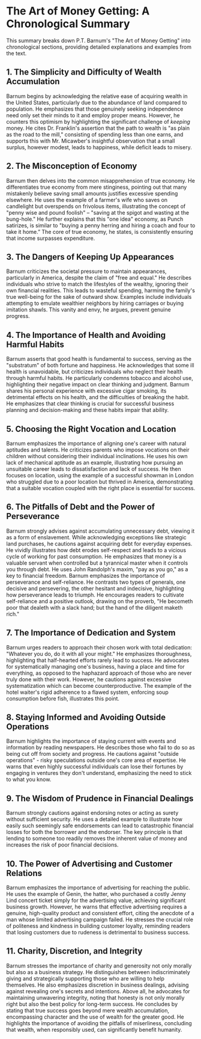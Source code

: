 # The Art of Money Getting: A Chronological Summary

This summary breaks down P.T. Barnum's "The Art of Money Getting" into chronological sections, providing detailed explanations and examples from the text.

## 1. The Simplicity and Difficulty of Wealth Accumulation

Barnum begins by acknowledging the relative ease of acquiring wealth in the United States, particularly due to the abundance of land compared to population. He emphasizes that those genuinely seeking independence need only set their minds to it and employ proper means. However, he counters this optimism by highlighting the significant challenge of *keeping* money.  He cites Dr. Franklin's assertion that the path to wealth is "as plain as the road to the mill," consisting of spending less than one earns, and supports this with Mr. Micawber's insightful observation that a small surplus, however modest, leads to happiness, while deficit leads to misery.

## 2. The Misconception of Economy

Barnum then delves into the common misapprehension of true economy. He differentiates true economy from mere stinginess, pointing out that many mistakenly believe saving small amounts justifies excessive spending elsewhere. He uses the example of a farmer's wife who saves on candlelight but overspends on frivolous items, illustrating the concept of "penny wise and pound foolish" –  "saving at the spigot and wasting at the bung-hole."  He further explains that this "one idea" economy, as Punch satirizes, is similar to "buying a penny herring and hiring a coach and four to take it home.”  The core of true economy, he states, is consistently ensuring that income surpasses expenditure.

## 3. The Dangers of Keeping Up Appearances

Barnum criticizes the societal pressure to maintain appearances, particularly in America, despite the claim of "free and equal." He describes individuals who strive to match the lifestyles of the wealthy, ignoring their own financial realities. This leads to wasteful spending, harming the family's true well-being for the sake of outward show. Examples include individuals attempting to emulate wealthier neighbors by hiring carriages or buying imitation shawls. This vanity and envy, he argues, prevent genuine progress.

## 4. The Importance of Health and Avoiding Harmful Habits

Barnum asserts that good health is fundamental to success, serving as the "substratum" of both fortune and happiness.  He acknowledges that some ill health is unavoidable, but criticizes individuals who neglect their health through harmful habits. He particularly condemns tobacco and alcohol use, highlighting their negative impact on clear thinking and judgment. Barnum shares his personal experience with excessive cigar smoking, its detrimental effects on his health, and the difficulties of breaking the habit.  He emphasizes that clear thinking is crucial for successful business planning and decision-making and these habits impair that ability.

## 5. Choosing the Right Vocation and Location

Barnum emphasizes the importance of aligning one's career with natural aptitudes and talents. He criticizes parents who impose vocations on their children without considering their individual inclinations. He uses his own lack of mechanical aptitude as an example, illustrating how pursuing an unsuitable career leads to dissatisfaction and lack of success.  He then focuses on location, using the example of a successful showman in London who struggled due to a poor location but thrived in America, demonstrating that a suitable vocation coupled with the right place is essential for success.

## 6. The Pitfalls of Debt and the Power of Perseverance

Barnum strongly advises against accumulating unnecessary debt, viewing it as a form of enslavement. While acknowledging exceptions like strategic land purchases, he cautions against acquiring debt for everyday expenses. He vividly illustrates how debt erodes self-respect and leads to a vicious cycle of working for past consumption. He emphasizes that money is a valuable servant when controlled but a tyrannical master when it controls you through debt. He uses John Randolph's maxim, "pay as you go," as a key to financial freedom.  Barnum emphasizes the importance of perseverance and self-reliance. He contrasts two types of generals, one decisive and persevering, the other hesitant and indecisive, highlighting how perseverance leads to triumph. He encourages readers to cultivate self-reliance and a positive outlook, drawing on the proverb,  "He becometh poor that dealeth with a slack hand; but the hand of the diligent maketh rich."

## 7.  The Importance of Dedication and System

Barnum urges readers to approach their chosen work with total dedication: "Whatever you do, do it with all your might." He emphasizes thoroughness, highlighting that half-hearted efforts rarely lead to success.  He advocates for systematically managing one's business, having a place and time for everything, as opposed to the haphazard approach of those who are never truly done with their work. However, he cautions against excessive systematization which can become counterproductive.  The example of the hotel waiter's rigid adherence to a flawed system, enforcing soup consumption before fish, illustrates this point.

## 8.  Staying Informed and Avoiding Outside Operations

Barnum highlights the importance of staying current with events and information by reading newspapers. He describes those who fail to do so as being cut off from society and progress.  He cautions against "outside operations" - risky speculations outside one's core area of expertise. He warns that even highly successful individuals can lose their fortunes by engaging in ventures they don't understand, emphasizing the need to stick to what you know.

## 9.  The Wisdom of Prudence in Financial Dealings

Barnum strongly cautions against endorsing notes or acting as surety without sufficient security. He uses a detailed example to illustrate how easily such seemingly safe endorsements can lead to catastrophic financial losses for both the borrower and the endorser. The key principle is that lending to someone too readily removes the inherent value of money and increases the risk of poor financial decisions.

## 10.  The Power of Advertising and Customer Relations

Barnum emphasizes the importance of advertising for reaching the public.  He uses the example of Genin, the hatter, who purchased a costly Jenny Lind concert ticket simply for the advertising value, achieving significant business growth. However, he warns that effective advertising requires a genuine, high-quality product and consistent effort, citing the anecdote of a man whose limited advertising campaign failed.  He stresses the crucial role of politeness and kindness in building customer loyalty, reminding readers that losing customers due to rudeness is detrimental to business success.

## 11.  Charity, Discretion, and Integrity

Barnum stresses the importance of charity and generosity not only morally but also as a business strategy.  He distinguishes between indiscriminately giving and strategically supporting those who are willing to help themselves.  He also emphasizes discretion in business dealings, advising against revealing one's secrets and intentions. Above all, he advocates for maintaining unwavering integrity, noting that honesty is not only morally right but also the best policy for long-term success. He concludes by stating that true success goes beyond mere wealth accumulation, encompassing character and the use of wealth for the greater good.  He highlights the importance of avoiding the pitfalls of miserliness, concluding that wealth, when responsibly used, can significantly benefit humanity.
